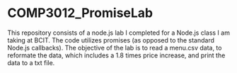 # COMP3012_PromiseLab
This repository consists of a node.js lab I completed for a Node.js class I am taking at BCIT.  The code utilizes promises (as opposed to the standard Node.js callbacks). The objective of the lab is to read a menu.csv data, to reformate the data, which includes a 1.8 times price increase, and print the data to a txt file.
